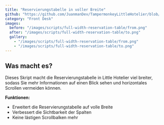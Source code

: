 ```yaml
---
title: "Reservierungstabelle in voller Breite"
github: "https://github.com/JuanmanDev/TampermonkeyLittleHotelier/blob/main/frontdesk/fullWidthReservationTable.user.js"
category: "Front Desk"
images:
  before: "/images/scripts/full-width-reservation-table/from.png"
  after: "/images/scripts/full-width-reservation-table/to.png"
  gallery:
    - "/images/scripts/full-width-reservation-table/from.png"
    - "/images/scripts/full-width-reservation-table/to.png"
---
```


## Was macht es?

Dieses Skript macht die Reservierungstabelle in Little Hotelier viel breiter, sodass Sie mehr Informationen auf einen Blick sehen und horizontales Scrollen vermeiden können.

**Funktionen:**
- Erweitert die Reservierungstabelle auf volle Breite
- Verbessert die Sichtbarkeit der Spalten
- Keine lästigen Scrollbalken mehr
